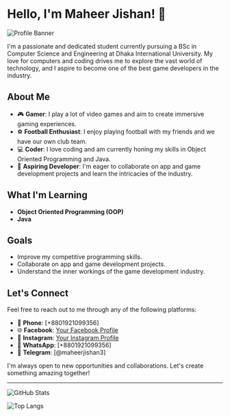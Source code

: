# Hello, I'm Maheer Jishan! 👋

![Profile Banner](https://scontent.fdac27-1.fna.fbcdn.net/v/t1.6435-9/185851208_2769485126601818_3615888913356442336_n.jpg?_nc_cat=107&ccb=1-7&_nc_sid=b895b5&_nc_ohc=2-tLri08sgcQ7kNvgFKvIrs&_nc_ht=scontent.fdac27-1.fna&oh=00_AYD6Lidxsb0Xw8EAId-ayj209yhjdC4vRx9B2fcx5lHm-g&oe=66B8E086)

I'm a passionate and dedicated student currently pursuing a BSc in Computer Science and Engineering at Dhaka International University. My love for computers and coding drives me to explore the vast world of technology, and I aspire to become one of the best game developers in the industry.

## About Me

- 🎮 **Gamer**: I play a lot of video games and aim to create immersive gaming experiences.
- ⚽ **Football Enthusiast**: I enjoy playing football with my friends and we have our own club team.
- 💻 **Coder**: I love coding and am currently honing my skills in Object Oriented Programming and Java.
- 🚀 **Aspiring Developer**: I'm eager to collaborate on app and game development projects and learn the intricacies of the industry.

## What I'm Learning

- **Object Oriented Programming (OOP)**
- **Java**

## Goals

- Improve my competitive programming skills.
- Collaborate on app and game development projects.
- Understand the inner workings of the game development industry.

## Let's Connect

Feel free to reach out to me through any of the following platforms:

- 📱 **Phone**: [+8801921099356]
- 🌐 **Facebook**: [Your Facebook Profile](https://facebook.com/maheerjishan3)
- 📸 **Instagram**: [Your Instagram Profile](https://instagram.com/maheerjishan3)
- 💬 **WhatsApp**: [+8801921099356]
- 📲 **Telegram**: [@maheerjishan3]

I'm always open to new opportunities and collaborations. Let's create something amazing together!

---

![GitHub Stats](https://github-readme-stats.vercel.app/api?username=MaheerJishan3&show_icons=true&theme=radical)

![Top Langs](https://github-readme-stats.vercel.app/api/top-langs/?username=MaheerJishan3&layout=compact&theme=radical)
